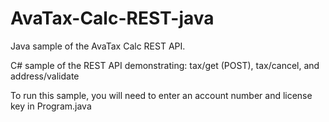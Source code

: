 AvaTax-Calc-REST-java
=====================

Java sample of the AvaTax Calc REST API.

C# sample of the REST API demonstrating: tax/get (POST), tax/cancel, and address/validate

To run this sample, you will need to enter an account number and license key in Program.java
